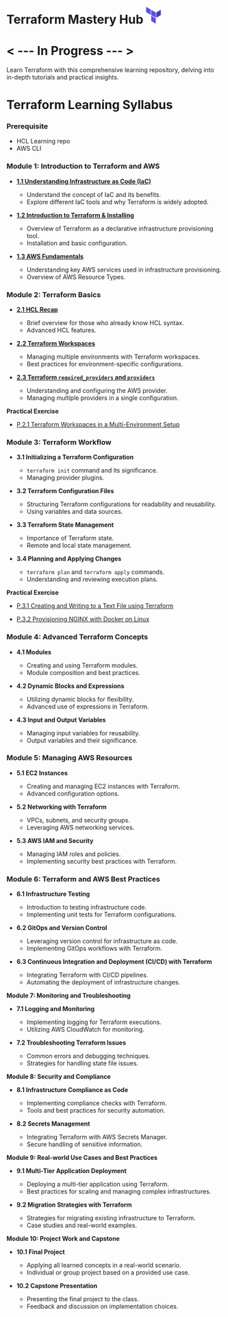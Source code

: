 # Terraform Mastery Hub <img src="./Img/terraform-logo.png" width="35">

# < --- In Progress --- >

Learn Terraform with this comprehensive learning repository, delving into in-depth tutorials and practical insights.

# Terraform Learning Syllabus

### Prerequisite

- HCL Learning repo
- AWS CLI

### **Module 1: Introduction to Terraform and AWS**

- **[1.1 Understanding Infrastructure as Code (IaC)](./Module-01/1.1-Understanding-IaC.md)**

  - Understand the concept of IaC and its benefits.
  - Explore different IaC tools and why Terraform is widely adopted.

- **[1.2 Introduction to Terraform & Installing](./Module-01/1.2-Installing-Terraform.md)**

  - Overview of Terraform as a declarative infrastructure provisioning tool.
  - Installation and basic configuration.

- **[1.3 AWS Fundamentals](./Module-01/1.3-AWS-Funda.md)**

  - Understanding key AWS services used in infrastructure provisioning.
  - Overview of AWS Resource Types.

### **Module 2: Terraform Basics**

- **[2.1 HCL Recap](./Module-02/2.1-HCL-Recap.md)**

  - Brief overview for those who already know HCL syntax.
  - Advanced HCL features.

- **[2.2 Terraform Workspaces](./Module-02/2.2-Workspace.md)**

  - Managing multiple environments with Terraform workspaces.
  - Best practices for environment-specific configurations.

- **[2.3 Terraform `required_providers` and `providers`](./Module-02/2.3-Providers.md)**

  - Understanding and configuring the AWS provider.
  - Managing multiple providers in a single configuration.

**Practical Exercise**

- [P.2.1 Terraform Workspaces in a Multi-Environment Setup](./Module-02/P.2.1-Workspaces-Multi-Environment.md)

### **Module 3: Terraform Workflow**

- **3.1 Initializing a Terraform Configuration**

  - `terraform init` command and its significance.
  - Managing provider plugins.

- **3.2 Terraform Configuration Files**

  - Structuring Terraform configurations for readability and reusability.
  - Using variables and data sources.

- **3.3 Terraform State Management**

  - Importance of Terraform state.
  - Remote and local state management.

- **3.4 Planning and Applying Changes**

  - `terraform plan` and `terraform apply` commands.
  - Understanding and reviewing execution plans.

**Practical Exercise**

- [P.3.1 Creating and Writing to a Text File using Terraform](./Module-03/P.3.1-Creating-Writing-Text-File.md)

- [P.3.2 Provisioning NGINX with Docker on Linux](./Module-03/P.3.2-Provisioning-NGINX-Docker.md)

### **Module 4: Advanced Terraform Concepts**

- **4.1 Modules**

  - Creating and using Terraform modules.
  - Module composition and best practices.

- **4.2 Dynamic Blocks and Expressions**

  - Utilizing dynamic blocks for flexibility.
  - Advanced use of expressions in Terraform.

- **4.3 Input and Output Variables**

  - Managing input variables for reusability.
  - Output variables and their significance.

### **Module 5: Managing AWS Resources**

- **5.1 EC2 Instances**

  - Creating and managing EC2 instances with Terraform.
  - Advanced configuration options.

- **5.2 Networking with Terraform**

  - VPCs, subnets, and security groups.
  - Leveraging AWS networking services.

- **5.3 AWS IAM and Security**

  - Managing IAM roles and policies.
  - Implementing security best practices with Terraform.

### **Module 6: Terraform and AWS Best Practices**

- **6.1 Infrastructure Testing**

  - Introduction to testing infrastructure code.
  - Implementing unit tests for Terraform configurations.

- **6.2 GitOps and Version Control**

  - Leveraging version control for infrastructure as code.
  - Implementing GitOps workflows with Terraform.

- **6.3 Continuous Integration and Deployment (CI/CD) with Terraform**

  - Integrating Terraform with CI/CD pipelines.
  - Automating the deployment of infrastructure changes.

**Module 7: Monitoring and Troubleshooting**

- **7.1 Logging and Monitoring**

  - Implementing logging for Terraform executions.
  - Utilizing AWS CloudWatch for monitoring.

- **7.2 Troubleshooting Terraform Issues**

  - Common errors and debugging techniques.
  - Strategies for handling state file issues.

**Module 8: Security and Compliance**

- **8.1 Infrastructure Compliance as Code**

  - Implementing compliance checks with Terraform.
  - Tools and best practices for security automation.

- **8.2 Secrets Management**

  - Integrating Terraform with AWS Secrets Manager.
  - Secure handling of sensitive information.

**Module 9: Real-world Use Cases and Best Practices**

- **9.1 Multi-Tier Application Deployment**

  - Deploying a multi-tier application using Terraform.
  - Best practices for scaling and managing complex infrastructures.

- **9.2 Migration Strategies with Terraform**

  - Strategies for migrating existing infrastructure to Terraform.
  - Case studies and real-world examples.

**Module 10: Project Work and Capstone**

- **10.1 Final Project**

  - Applying all learned concepts in a real-world scenario.
  - Individual or group project based on a provided use case.

- **10.2 Capstone Presentation**

  - Presenting the final project to the class.
  - Feedback and discussion on implementation choices.
